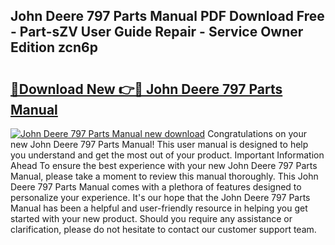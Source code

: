## John Deere 797 Parts Manual PDF Download Free - Part-sZV User Guide Repair - Service Owner Edition zcn6p

# <h2><a href="http://bc95992.oget.top/?id=John+Deere+797+Parts+Manual">🔗Download New 👉🔴 John Deere 797 Parts Manual</a></h2>

[![John Deere 797 Parts Manual new download](https://i.imgur.com/5g1atiW.png)](http://bc95992.oget.top/?id=John+Deere+797+Parts+Manual)
Congratulations on your new John Deere 797 Parts Manual! This user manual is designed to help you understand and get the most out of your product. Important Information Ahead To ensure the best experience with your new John Deere 797 Parts Manual, please take a moment to review this manual thoroughly. This John Deere 797 Parts Manual comes with a plethora of features designed to personalize your experience. It's our hope that the John Deere 797 Parts Manual has been a helpful and user-friendly resource in helping you get started with your new product. Should you require any assistance or clarification, please do not hesitate to contact our customer support team.
